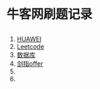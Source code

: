 # 牛客网刷题记录
## 
1. [HUAWEI](https://github.com/zephyrus9/NewCoder/tree/master/Huawei)
2. [Leetcode]()
3. [数据库]()
4. [剑指offer]()
5. []()
6. 



